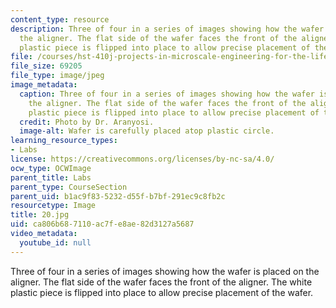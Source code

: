 ```yaml
---
content_type: resource
description: Three of four in a series of images showing how the wafer is placed on
  the aligner. The flat side of the wafer faces the front of the aligner. The white
  plastic piece is flipped into place to allow precise placement of the wafer.
file: /courses/hst-410j-projects-in-microscale-engineering-for-the-life-sciences-spring-2007/ca806b687110ac7fe8ae82d3127a5687_20.jpg
file_size: 69205
file_type: image/jpeg
image_metadata:
  caption: Three of four in a series of images showing how the wafer is placed on
    the aligner. The flat side of the wafer faces the front of the aligner. The white
    plastic piece is flipped into place to allow precise placement of the wafer.
  credit: Photo by Dr. Aranyosi.
  image-alt: Wafer is carefully placed atop plastic circle.
learning_resource_types:
- Labs
license: https://creativecommons.org/licenses/by-nc-sa/4.0/
ocw_type: OCWImage
parent_title: Labs
parent_type: CourseSection
parent_uid: b1ac9f83-5232-d55f-b7bf-291ec9c8fb2c
resourcetype: Image
title: 20.jpg
uid: ca806b68-7110-ac7f-e8ae-82d3127a5687
video_metadata:
  youtube_id: null
---
```

Three of four in a series of images showing how the wafer is placed on the aligner. The flat side of the wafer faces the front of the aligner. The white plastic piece is flipped into place to allow precise placement of the wafer.